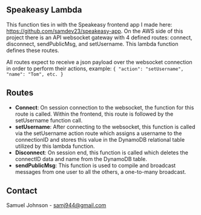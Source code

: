 ## Speakeasy Lambda 

This function ties in with the Speakeasy frontend app I made here: https://github.com/samdev23/speakeasy-app. On the AWS side of this project there is an API websocket gateway with 4 defined routes: connect, disconnect, sendPublicMsg, and setUsername. This lambda function defines these routes. 

All routes expect to receive a json payload over the websocket connection in order to perform their actions, example:
`{
"action": "setUsername", 
"name": "Tom",
 etc.
 }`

## Routes
- **Connect**: On session connection to the websocket, the function for this route is called. Within the frontend, this route is followed by the setUsername function call.
- **setUsername**: After connecting to the websocket, this function is called via the setUsername action route which assigns a username to the connectionID and stores this value in the DynamoDB relational table utilized by this lambda function. 
- **Disconnect**: On session end, this function is called which deletes the connectID data and name from the DynamoDB table. 
- **sendPublicMsg**: This function is used to compile and broadcast messages from one user to all the others, a one-to-many broadcast. 

## Contact
Samuel Johnson - samj944@gmail.com  

